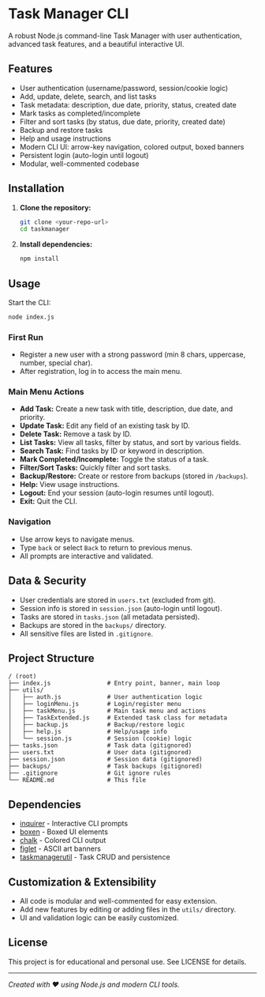 # Task Manager CLI

A robust Node.js command-line Task Manager with user authentication, advanced task features, and a beautiful interactive UI.

## Features

- User authentication (username/password, session/cookie logic)
- Add, update, delete, search, and list tasks
- Task metadata: description, due date, priority, status, created date
- Mark tasks as completed/incomplete
- Filter and sort tasks (by status, due date, priority, created date)
- Backup and restore tasks
- Help and usage instructions
- Modern CLI UI: arrow-key navigation, colored output, boxed banners
- Persistent login (auto-login until logout)
- Modular, well-commented codebase

## Installation

1. **Clone the repository:**
   ```sh
   git clone <your-repo-url>
   cd taskmanager
   ```
2. **Install dependencies:**
   ```sh
   npm install
   ```

## Usage

Start the CLI:
```sh
node index.js
```

### First Run
- Register a new user with a strong password (min 8 chars, uppercase, number, special char).
- After registration, log in to access the main menu.

### Main Menu Actions
- **Add Task:** Create a new task with title, description, due date, and priority.
- **Update Task:** Edit any field of an existing task by ID.
- **Delete Task:** Remove a task by ID.
- **List Tasks:** View all tasks, filter by status, and sort by various fields.
- **Search Task:** Find tasks by ID or keyword in description.
- **Mark Completed/Incomplete:** Toggle the status of a task.
- **Filter/Sort Tasks:** Quickly filter and sort tasks.
- **Backup/Restore:** Create or restore from backups (stored in `/backups`).
- **Help:** View usage instructions.
- **Logout:** End your session (auto-login resumes until logout).
- **Exit:** Quit the CLI.

### Navigation
- Use arrow keys to navigate menus.
- Type `back` or select `Back` to return to previous menus.
- All prompts are interactive and validated.

## Data & Security
- User credentials are stored in `users.txt` (excluded from git).
- Session info is stored in `session.json` (auto-login until logout).
- Tasks are stored in `tasks.json` (all metadata persisted).
- Backups are stored in the `backups/` directory.
- All sensitive files are listed in `.gitignore`.

## Project Structure

```
/ (root)
├── index.js                # Entry point, banner, main loop
├── utils/
│   ├── auth.js             # User authentication logic
│   ├── loginMenu.js        # Login/register menu
│   ├── taskMenu.js         # Main task menu and actions
│   ├── TaskExtended.js     # Extended task class for metadata
│   ├── backup.js           # Backup/restore logic
│   ├── help.js             # Help/usage info
│   └── session.js          # Session (cookie) logic
├── tasks.json              # Task data (gitignored)
├── users.txt               # User data (gitignored)
├── session.json            # Session data (gitignored)
├── backups/                # Task backups (gitignored)
├── .gitignore              # Git ignore rules
└── README.md               # This file
```

## Dependencies
- [inquirer](https://www.npmjs.com/package/inquirer) - Interactive CLI prompts
- [boxen](https://www.npmjs.com/package/boxen) - Boxed UI elements
- [chalk](https://www.npmjs.com/package/chalk) - Colored CLI output
- [figlet](https://www.npmjs.com/package/figlet) - ASCII art banners
- [taskmanagerutil](https://www.npmjs.com/package/taskmanagerutil) - Task CRUD and persistence

## Customization & Extensibility
- All code is modular and well-commented for easy extension.
- Add new features by editing or adding files in the `utils/` directory.
- UI and validation logic can be easily customized.

## License

This project is for educational and personal use. See LICENSE for details.

---

*Created with ❤️ using Node.js and modern CLI tools.*
